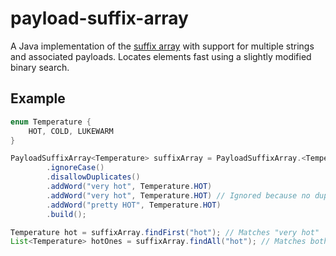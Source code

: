 # payload-suffix-array
A Java implementation of the [suffix array](https://en.wikipedia.org/wiki/Suffix_array) with support for multiple strings and associated payloads. Locates elements fast using a slightly modified binary search. 

## Example
```java
enum Temperature {
    HOT, COLD, LUKEWARM
}

PayloadSuffixArray<Temperature> suffixArray = PayloadSuffixArray.<Temperature>builder()
        .ignoreCase()
        .disallowDuplicates()
        .addWord("very hot", Temperature.HOT)
        .addWord("very hot", Temperature.HOT) // Ignored because no duplicates
        .addWord("pretty HOT", Temperature.HOT)
        .build();

Temperature hot = suffixArray.findFirst("hot"); // Matches "very hot"
List<Temperature> hotOnes = suffixArray.findAll("hot"); // Matches both "very hot" and "pretty HOT"
```
